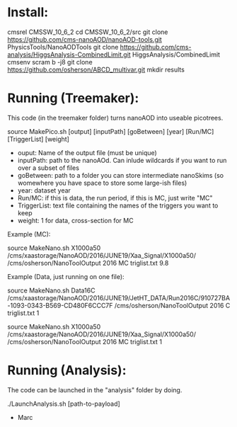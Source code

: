 # Install:

cmsrel CMSSW_10_6_2
cd CMSSW_10_6_2/src
git clone https://github.com/cms-nanoAOD/nanoAOD-tools.git PhysicsTools/NanoAODTools
git clone https://github.com/cms-analysis/HiggsAnalysis-CombinedLimit.git HiggsAnalysis/CombinedLimit
cmsenv
scram b -j8
git clone https://github.com/osherson/ABCD_multivar.git
mkdir results

# Running (Treemaker):
This code (in the treemaker folder) turns nanoAOD into useable picotrees.

source MakePico.sh [output] [inputPath] [goBetween] [year] [Run/MC] [TriggerList] [weight]
- ouput: Name of the output file (must be unique)
- inputPath: path to the nanoAOd. Can inlude wildcards if you want to run over a subset of files
- goBetween: path to a folder you can store intermediate nanoSkims (so womewhere you have space to store some large-ish files)
- year: dataset year
- Run/MC: if this is data, the run period, if this is MC, just write "MC"
- TriggerList: text file containing the names of the triggers you want to keep
- weight: 1 for data, cross-section for MC

Example (MC):

source MakeNano.sh X1000a50 /cms/xaastorage/NanoAOD/2016/JUNE19/Xaa_Signal/X1000a50/ /cms/osherson/NanoToolOutput 2016 MC triglist.txt 9.8

Example (Data, just running on one file):

source MakeNano.sh Data16C /cms/xaastorage/NanoAOD/2016/JUNE19/JetHT_DATA/Run2016C/910727BA-1093-0343-B569-CD480F6CCC7F /cms/osherson/NanoToolOutput 2016 C triglist.txt 1

source MakeNano.sh X1000a50 /cms/xaastorage/NanoAOD/2016/JUNE19/Xaa_Signal/X1000a50/ /cms/osherson/NanoToolOutput 2016 MC triglist.txt 1
# Running (Analysis):

The code can be launched in the "analysis" folder by doing.

./LaunchAnalysis.sh [path-to-payload]

- Marc
